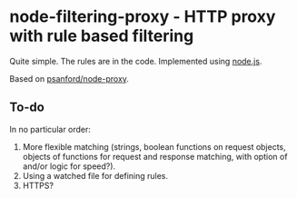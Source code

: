 node-filtering-proxy - HTTP proxy with rule based filtering
===========================================================

Quite simple. The rules are in the code. Implemented using 
[node.js](http://nodejs.org/).

Based on [psanford/node-proxy](https://github.com/psanford/node-proxy).

To-do
-----

In no particular order:

1. More flexible matching (strings, boolean functions on request 
   objects, objects of functions for request and response matching, 
   with option of and/or logic for speed?).
2. Using a watched file for defining rules.
3. HTTPS?

